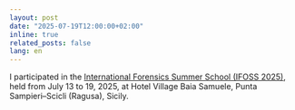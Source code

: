 ```yaml
---
layout: post
date: "2025-07-19T12:00:00+02:00"
inline: true
related_posts: false
lang: en
---
```

I participated in the [International Forensics Summer School (IFOSS 2025)](https://www.ifoss.it/), held from July 13 to 19, 2025, at Hotel Village Baia Samuele, Punta Sampieri–Scicli (Ragusa), Sicily.
